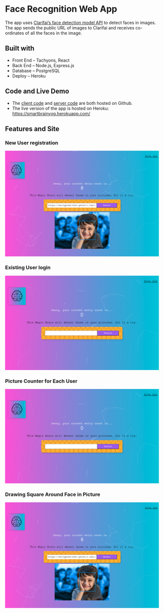 # Face Recognition Web App
  The app uses [Clarifai’s face detection model API](https://www.clarifai.com/models/face-detection) to detect faces in images. The app sends the public URL of images to Clarifai and receives co-ordinates of all the faces in the image.


## Built with
* Front End – Tachyons, React
* Back End – Node.js, Express.js
* Database – PostgreSQL
* Deploy – Heroku


## Code and Live Demo
* The [client code](https://github.com/wgao2160/face-recognition) and [server code](https://github.com/wgao2160/face-recognition-server) are both hosted on Github.
* The live version of the app is hosted on Heroku:  https://smartbrainyxg.herokuapp.com/


## Features and Site

### New User registration

![](https://github.com/wgao2160/face-recognition/blob/main/img/function.jpg?raw=true)

### Existing User login
![](https://github.com/wgao2160/face-recognition/blob/main/img/mainpage.jpg?raw=true)

### Picture Counter for Each User
![](https://github.com/wgao2160/face-recognition/blob/main/img/mainpage.jpg?raw=true)

### Drawing Square Around Face in Picture
![](https://github.com/wgao2160/face-recognition/blob/main/img/function.jpg?raw=true)